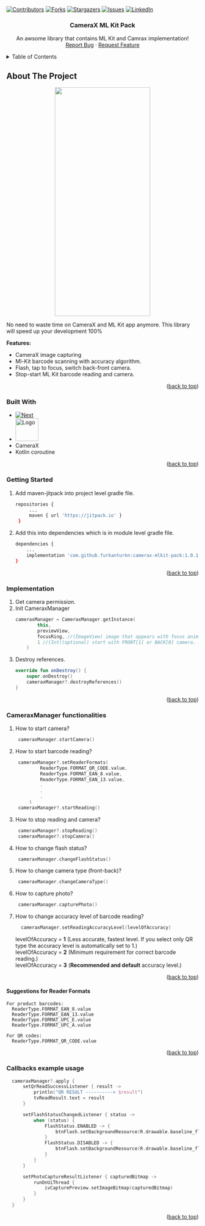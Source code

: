 <a name="readme-top"></a>


[![Contributors][contributors-shield]][contributors-url]
[![Forks][forks-shield]][forks-url]
[![Stargazers][stars-shield]][stars-url]
[![Issues][issues-shield]][issues-url]
[![LinkedIn][linkedin-shield]][linkedin-url]



<!-- PROJECT LOGO -->
<div align="center">
  <h3 align="center">CameraX ML Kit Pack</h3>

  <p align="center">
    An awsome library that contains ML Kit and Camrax implementation!
    <br />
    <a href="https://github.com/furkanturkn/camerax-mlkit-pack/issues">Report Bug</a>
    ·
    <a href="https://github.com/furkanturkn/camerax-mlkit-pack/issues">Request Feature</a>
  </p>
</div>


<!-- TABLE OF CONTENTS -->
<details>
  <summary>Table of Contents</summary>
  <ol>
    <li><a href="#about-the-project">About The Project</a></li>
    <li><a href="#built-with">Built With</a></li>
    <li><a href="#getting-started">Getting Started</a></li>
    <li><a href="#implementation">Implementation</a></li>
    <li><a href="#CameraxManager-functionalities">CameraxManager functionalities</a></li>
    <li><a href="#Suggestions-for-Reader-Formats">Suggestions for Reader Formats</a></li>
  </ol>
</details>


<!-- ABOUT THE PROJECT -->
## About The Project
<div align="center">
<img src="https://user-images.githubusercontent.com/51923824/218333385-f66de0a4-4f4a-413d-9455-ce196e3ec12b.png" width="250" height="600">
</div>

No need to waste time on CameraX and ML Kit app anymore. This library will speed up your development 100%

<b>Features:</b>
* CameraX image capturing
* Ml-Kit barcode scanning with accuracy algorithm.
* Flash, tap to focus, switch back-front camera.
* Stop-start ML Kit barcode reading and camera.

<p align="right">(<a href="#readme-top">back to top</a>)</p>

### Built With

* [![Next][kotlinlang.org]][kotlin-url]
* <img src="https://user-images.githubusercontent.com/51923824/218334431-179c83c7-f7d5-4e10-8c50-bb790202c7ef.png" alt="Logo" width="60" height="60">
* CameraX
* Kotlin coroutine
<p align="right">(<a href="#readme-top">back to top</a>)</p>

### Getting Started

1. Add maven-jitpack into project level gradle file.
   ```sh
   repositories {
        ...
        maven { url 'https://jitpack.io' }
    }
   ```
2. Add this into dependencies which is in module level gradle file.
   ```sh
   dependencies {
       ...
       implementation 'com.github.furkanturkn:camerax-mlkit-pack:1.0.1'
   }
   ```
<p align="right">(<a href="#readme-top">back to top</a>)</p>


### Implementation

1. Get camera permission.
2. Init CameraxManager
    ```kotlin
    cameraxManager = CameraxManager.getInstance(
            this, 
            previewView, 
            focusRing, //(ImageView) image that appears with focus animation when clicked on the screen.
            1 //(Int)(optional) start with FRONT[1] or BACK[0] camera. Default = BACK[0].
        )
    ```
2. Destroy references.
    ```kotlin
    override fun onDestroy() {
        super.onDestroy()
        cameraxManager?.destroyReferences()
    }
    ```
<p align="right">(<a href="#readme-top">back to top</a>)</p>

### CameraxManager functionalities

1. How to start camera?
   ```kotlin
    cameraxManager.startCamera()
   ```
2. How to start barcode reading?
   ```kotlin
    cameraxManager?.setReaderFormats(
            ReaderType.FORMAT_QR_CODE.value,
            ReaderType.FORMAT_EAN_8.value,
            ReaderType.FORMAT_EAN_13.value,
            .
            .
            .
        )
    cameraxManager?.startReading()
   ```
   
3. How to stop reading and camera?
   ```kotlin
    cameraxManager?.stopReading()
    cameraxManager?.stopCamera()
   ```

4. How to change flash status?
   ```kotlin
    cameraxManager.changeFlashStatus()
   ```

5. How to change camera type (front-back)?
   ```kotlin
    cameraxManager.changeCameraType()
   ```
6. How to capture photo?
   ```kotlin
    cameraxManager.capturePhoto()
   ```
6. How to change accuracy level of barcode reading?
   ```kotlin
     cameraxManager.setReadingAccuracyLevel(levelOfAccuracy)
   ```
   levelOfAccuracy = <b>1</b> (Less accurate, fastest level. If you select only QR type the accuracy level is automatically set to 1.)<br>
   levelOfAccuracy = <b>2</b> (Minimum requirement for correct barcode reading.)<br>
   levelOfAccuracy = <b>3</b> (<b>Recommended and default</b> accuracy level.)
   
   
<p align="right">(<a href="#readme-top">back to top</a>)</p>

#### Suggestions for Reader Formats

```
For product barcodes:
  ReaderType.FORMAT_EAN_8.value
  ReaderType.FORMAT_EAN_13.value
  ReaderType.FORMAT_UPC_E.value
  ReaderType.FORMAT_UPC_A.value

For QR codes:
  ReaderType.FORMAT_QR_CODE.value
```
<p align="right">(<a href="#readme-top">back to top</a>)</p>


### Callbacks example usage
```kotlin
  cameraxManager?.apply {
      setQrReadSuccessListener { result ->
          println("QR RESULT ----------> $result")
          tvReadResult.text = result
      }

      setFlashStatusChangedListener { status ->
          when (status) {
              FlashStatus.ENABLED -> {
                  btnFlash.setBackgroundResource(R.drawable.baseline_flash_on_24)
              }
              FlashStatus.DISABLED -> {
                  btnFlash.setBackgroundResource(R.drawable.baseline_flash_off_24)
              }
          }
      }

      setPhotoCaptureResultListener { capturedBitmap ->
          runOnUiThread {
              ivCapturePreview.setImageBitmap(capturedBitmap)
          }
      }
  }
```
<p align="right">(<a href="#readme-top">back to top</a>)</p>


<!-- MARKDOWN LINKS & IMAGES -->
<!-- https://www.markdownguide.org/basic-syntax/#reference-style-links -->

[contributors-shield]: https://img.shields.io/github/contributors/furkanturkn/camerax-mlkit-pack.svg?style=for-the-badge
[contributors-url]: https://github.com/furkanturkn/camerax-mlkit-pack/contributors

[forks-shield]: https://img.shields.io/github/forks/furkanturkn/camerax-mlkit-pack.svg?style=for-the-badge
[forks-url]: https:/github.com/furkanturkn/camerax-mlkit-pack/network/members

[stars-shield]: https://img.shields.io/github/stars/furkanturkn/camerax-mlkit-pack.svg?style=for-the-badge
[stars-url]: https://github.com/furkanturkn/camerax-mlkit-pack/stargazers

[issues-shield]: https://img.shields.io/github/issues/furkanturkn/camerax-mlkit-pack.svg?style=for-the-badge
[issues-url]: https://github.com/furkanturkn/camerax-mlkit-pack/issues

[license-shield]: https://img.shields.io/github/license/furkanturkn/camerax-mlkit-pack.svg?style=for-the-badge
[license-url]: https://github.com/furkanturkn/camerax-mlkit-pack/blob/master/LICENSE.txt

[linkedin-shield]: https://img.shields.io/badge/-LinkedIn-black.svg?style=for-the-badge&logo=linkedin&colorB=555
[linkedin-url]: https://linkedin.com/in/furkanturkan

[product-screenshot]: https://user-images.githubusercontent.com/51923824/218333385-f66de0a4-4f4a-413d-9455-ce196e3ec12b.png

[kotlinlang.org]: https://img.shields.io/badge/Kotlin-0095D5?&style=for-the-badge&logo=kotlin&logoColor=white
[kotlin-url]: https://kotlinlang.org/
